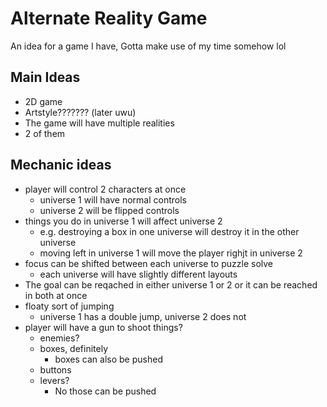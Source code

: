 # Alternate Reality Game

An idea for a game I have, Gotta make use of my time somehow lol

## Main Ideas

* 2D game
* Artstyle??????? (later uwu)
* The game will have multiple realities
* 2 of them

## Mechanic ideas

* player will control 2 characters at once
  * universe 1 will have normal controls
  * universe 2 will be flipped controls
* things you do in universe 1 will affect universe 2
  * e.g. destroying a box in one universe will destroy it in the other universe
  * moving left in universe 1 will move the player righjt in universe 2
* focus can be shifted between each universe to puzzle solve
  * each universe will have slightly different layouts
* The goal can be reqached in either universe 1 or 2 or it can be reached in both at once
* floaty sort of jumping
  * universe 1 has a double jump, universe 2 does not
* player will have a gun to shoot things?
  * enemies?
  * boxes, definitely
    * boxes can also be pushed
  * buttons
  * levers?
    * No those can be pushed
